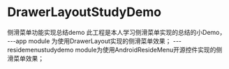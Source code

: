 # DrawerLayoutStudyDemo
侧滑菜单功能实现总结demo
此工程是本人学习侧滑菜单实现的总结的小Demo，
---app module 为使用DrawerLayout实现的侧滑菜单效果；
---residemenustudydemo module为使用AndroidResideMenu开源控件实现的侧滑菜单效果；
